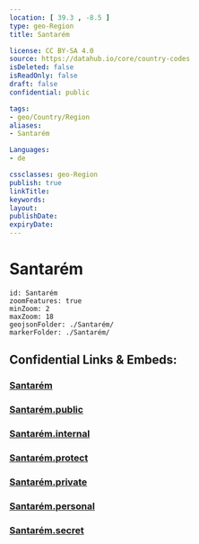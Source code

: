 ```yaml
---
location: [ 39.3 , -8.5 ] 
type: geo-Region
title: Santarém

license: CC BY-SA 4.0
source: https://datahub.io/core/country-codes
isDeleted: false
isReadOnly: false
draft: false
confidential: public

tags:
- geo/Country/Region
aliases:
- Santarém

Languages:
- de

cssclasses: geo-Region
publish: true
linkTitle: 
keywords: 
layout: 
publishDate: 
expiryDate: 
---
```


# Santarém

```leaflet
id: Santarém
zoomFeatures: true 
minZoom: 2 
maxZoom: 18
geojsonFolder: ./Santarém/
markerFolder: ./Santarém/
```


## Confidential Links & Embeds: 

### [Santarém](/_Standards/Earth/Continent/Europe/Europe~South/Portugal/Districts~Portugal/Santarém.md) 

### [Santarém.public](/_public/Earth/Continent/Europe/Europe~South/Portugal/Districts~Portugal/Santarém.public.md) 

### [Santarém.internal](/_internal/Earth/Continent/Europe/Europe~South/Portugal/Districts~Portugal/Santarém.internal.md) 

### [Santarém.protect](/_protect/Earth/Continent/Europe/Europe~South/Portugal/Districts~Portugal/Santarém.protect.md) 

### [Santarém.private](/_private/Earth/Continent/Europe/Europe~South/Portugal/Districts~Portugal/Santarém.private.md) 

### [Santarém.personal](/_personal/Earth/Continent/Europe/Europe~South/Portugal/Districts~Portugal/Santarém.personal.md) 

### [Santarém.secret](/_secret/Earth/Continent/Europe/Europe~South/Portugal/Districts~Portugal/Santarém.secret.md)

